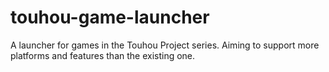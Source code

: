 # touhou-game-launcher
A launcher for games in the Touhou Project series. Aiming to support more platforms and features than the existing one.
